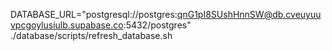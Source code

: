 DATABASE_URL="postgresql://postgres:qnG1pI8SUshHnnSW@db.cveuyuuvpcgoylusiulb.supabase.co:5432/postgres" ./database/scripts/refresh_database.sh
